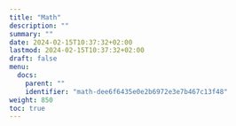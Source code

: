 ```yaml
---
title: "Math"
description: ""
summary: ""
date: 2024-02-15T10:37:32+02:00
lastmod: 2024-02-15T10:37:32+02:00
draft: false
menu:
  docs:
    parent: ""
    identifier: "math-dee6f6435e0e2b6972e3e7b467c13f48"
weight: 850
toc: true
---
```

